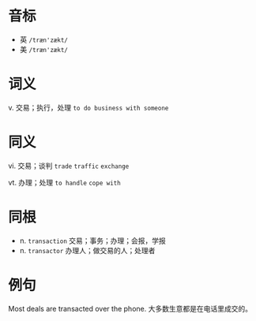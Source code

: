 # 音标

- 英 `/træn'zækt/`
- 美 `/træn'zækt/`

# 词义

v. 交易；执行，处理
`to do business with someone`

# 同义

vi. 交易；谈判
`trade` `traffic` `exchange`

vt. 办理；处理
`to handle` `cope with`

# 同根

- n. `transaction` 交易；事务；办理；会报，学报
- n. `transactor` 办理人；做交易的人；处理者

# 例句

Most deals are transacted over the phone.
大多数生意都是在电话里成交的。


